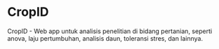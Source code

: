 # CropID
CropID - Web app untuk analisis penelitian di bidang pertanian, seperti anova, laju pertumbuhan, analisis daun, toleransi stres, dan lainnya.
